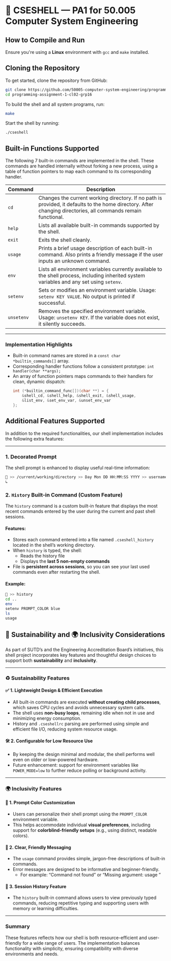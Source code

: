 # 📁 CSESHELL — PA1 for 50.005 Computer System Engineering

## How to Compile and Run
Ensure you're using a **Linux** environment with `gcc` and `make` installed.  

## Cloning the Repository

To get started, clone the repository from GitHub:

```bash
git clone https://github.com/50005-computer-system-engineering/programming-assignment-1-cl02-grp16.git
cd programming-assignment-1-cl02-grp16
```

To build the shell and all system programs, run:

```bash
make
```

Start the shell by running:
```bash
./cseshell
```

## Built-in Functions Supported

The following 7 built-in commands are implemented in the shell. These commands are handled internally without forking a new process, using a table of function pointers to map each command to its corresponding handler.

| Command     | Description                                                                 |
|-------------|-----------------------------------------------------------------------------|
| `cd`        | Changes the current working directory. If no path is provided, it defaults to the home directory. After changing directories, all commands remain functional. |
| `help`      | Lists all available built-in commands supported by the shell.               |
| `exit`      | Exits the shell cleanly.                                                    |
| `usage`     | Prints a brief usage description of each built-in command. Also prints a friendly message if the user inputs an unknown command. |
| `env`       | Lists all environment variables currently available to the shell process, including inherited system variables and any set using `setenv`. |
| `setenv`    | Sets or modifies an environment variable. Usage: `setenv KEY VALUE`. No output is printed if successful. |
| `unsetenv`  | Removes the specified environment variable. Usage: `unsetenv KEY`. If the variable does not exist, it silently succeeds. |

---

### Implementation Highlights

- Built-in command names are stored in a `const char *builtin_commands[]` array.
- Corresponding handler functions follow a consistent prototype: `int handler(char **args);`
- An array of function pointers maps commands to their handlers for clean, dynamic dispatch:
  ```c
  int (*builtin_command_func[])(char **) = {
      &shell_cd, &shell_help, &shell_exit, &shell_usage,
      &list_env, &set_env_var, &unset_env_var
  };

## Additional Features Supported

In addition to the required functionalities, our shell implementation includes the following extra features:

---

### 1. Decorated Prompt

The shell prompt is enhanced to display useful real-time information:

```bash
🐚 >> /current/working/directory >> Day Mon DD HH:MM:SS YYYY >> username
↳
```
###  2. `History` Built-in Command (Custom Feature)

The `history` command is a custom built-in feature that displays the most recent commands entered by the user during the current and past shell sessions.

#### Features:
- Stores each command entered into a file named `.cseshell_history` located in the shell’s working directory.
- When `history` is typed, the shell:
  - Reads the history file
  - Displays the **last 5 non-empty commands**
- File is **persistent across sessions**, so you can see your last used commands even after restarting the shell.

#### Example:

```bash
🐚 >> history
cd ..
env
setenv PROMPT_COLOR blue
ls
usage
```

 
## 🌿 Sustainability and 🌍 Inclusivity Considerations

As part of SUTD’s and the Engineering Accreditation Board’s initiatives, this shell project incorporates key features and thoughtful design choices to support both **sustainability** and **inclusivity**.

---

### ♻️ Sustainability Features

#### ✅ 1. Lightweight Design & Efficient Execution
- All built-in commands are executed **without creating child processes**, which saves CPU cycles and avoids unnecessary system calls.
- The shell uses **non-busy loops**, remaining idle when not in use and minimizing energy consumption.
- History and `.cseshellrc` parsing are performed using simple and efficient file I/O, reducing system resource usage.

#### 🛠 2. Configurable for Low Resource Use
- By keeping the design minimal and modular, the shell performs well even on older or low-powered hardware.
- Future enhancement: support for environment variables like `POWER_MODE=low` to further reduce polling or background activity.

---

### 🌍 Inclusivity Features

#### 🎨 1. Prompt Color Customization
- Users can personalize their shell prompt using the `PROMPT_COLOR` environment variable.
- This helps accommodate individual **visual preferences**, including support for **colorblind-friendly setups** (e.g., using distinct, readable colors).

#### 🧾 2. Clear, Friendly Messaging
- The `usage` command provides simple, jargon-free descriptions of built-in commands.
- Error messages are designed to be informative and beginner-friendly.
  - For example: “Command not found” or “Missing argument: usage <command>”

#### 📜 3. Session History Feature
- The `history` built-in command allows users to view previously typed commands, reducing repetitive typing and supporting users with memory or learning difficulties.

---

### Summary

These features reflects how our shell is both resource-efficient and user-friendly for a wide range of users. The implementation balances functionality with simplicity, ensuring compatibility with diverse environments and needs.




